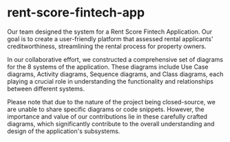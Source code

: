# rent-score-fintech-app

Our team designed the system for a Rent Score Fintech Application. Our goal is to create a user-friendly platform that assessed rental applicants' creditworthiness, streamlining the rental process for property owners.

In our collaborative effort, we constructed a comprehensive set of diagrams for the 8 systems of the application. These diagrams include Use Case diagrams, Activity diagrams, Sequence diagrams, and Class diagrams, each playing a crucial role in understanding the functionality and relationships between different systems.

Please note that due to the nature of the project being closed-source, we are unable to share specific diagrams or code snippets. However, the importance and value of our contributions lie in these carefully crafted diagrams, which significantly contribute to the overall understanding and design of the application's subsystems.
